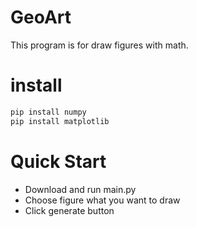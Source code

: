 # GeoArt
This program is for draw figures with math.

# install
``` python
pip install numpy
pip install matplotlib
```

# Quick Start
- Download and run main.py
- Choose figure what you want to draw
- Click generate button